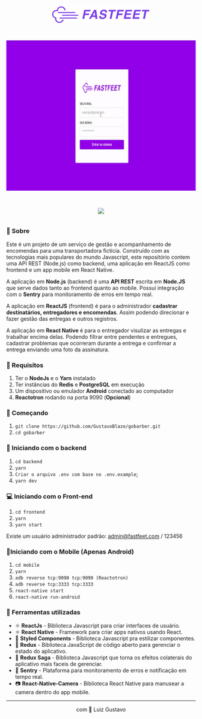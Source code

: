 <h1 align="center">
  <p><img src='./img/logo.png' height="44"></p>
</h1>

<h1 align="center">
  <p align="center">
    <img src='./img/desktop.gif' height="400">
  </p>
  <p align="center">
    <img src="./img/mobile.gif" height="450">
  </p>
</h1>


### 📜 Sobre
Este é um projeto de um serviço de gestão e acompanhamento de encomendas para uma transportadora fictícia. Construído com as tecnologias mais populares do mundo Javascript, este repositório contem uma API REST (Node.js) como backend, uma aplicação em ReactJS como frontend e um app mobile em React Native.

A aplicação em **Node.js** (backend) é uma **API REST** escrita em **Node.JS** que serve dados tanto ao frontend quanto ao mobile. Possuí integração com o **Sentry** para monitoramento de erros em tempo real.

A aplicação em **ReactJS** (frontend) é para o administrador **cadastrar destinatários, entregadores e encomendas**. Assim podendo direcionar e fazer gestão das entregas e outros registros.

A aplicação em **React Native** é para o entregador visulizar as entregas e trabalhar encima delas. Podendo filtrar entre pendentes e entregues, cadastrar problemas que ocorreram durante a entrega e confirmar a entrega enviando uma foto da assinatura.

### 🔽 Requisitos
1. Ter o **NodeJs** e o **Yarn** instalado
2. Ter instâncias do **Redis** e **PostgreSQL** em execução
3. Um dispositivo ou emulador **Android** conectado ao computador
4. **Reactotron** rodando na porta 9090 (**Opcional**)

### :rocket: Começando
1. ``git clone https://github.com/GustavoBlaze/gobarber.git``
2. ``cd gobarber``

### :rocket: Iniciando com o backend
1. ``cd backend``
2. ``yarn``
3. ``Criar o arquivo .env com base no .env.example``;
3. ``yarn dev``

### 💻 Iniciando com o Front-end 
1. ``cd frontend``
2. ``yarn``
3. ``yarn start``

Existe um usuário administrador padrão: admin@fastfeet.com / 123456

### 📱Iniciando com o Mobile (Apenas Android)
1. ``cd mobile``
2. ``yarn``
3. ``adb reverse tcp:9090 tcp:9090 (Reactotron)``
4. ``adb reverse tcp:3333 tcp:3333``
5. ``react-native start``
6. ``react-native run-android``

### 🧰  Ferramentas utilizadas
- ⚛️ **ReactJs** - Biblioteca Javascript para criar interfaces de usuário.
- ⚛️ **React Native** - Framework para criar apps nativos usando React.
- 💅 **Styled Components** - Biblioteca Javascript pra estilizar componentes.
- 🔁 **Redux** - Biblioteca JavaScript de código aberto para gerenciar o estado do aplicativo.
- 🔂 **Redux Saga** - Biblioteca Javascript que torna os efeitos colaterais do aplicativo mais faceis de gerenciar.
- 📛 **Sentry** - Plataforma para monitoramento de erros e notificação em tempo real.
- 📷 **React-Native-Camera** - Biblioteca React Native para manusear a camera dentro do app mobile. 

<hr>
<p align="center"> com 💜 Luiz Gustavo </p>